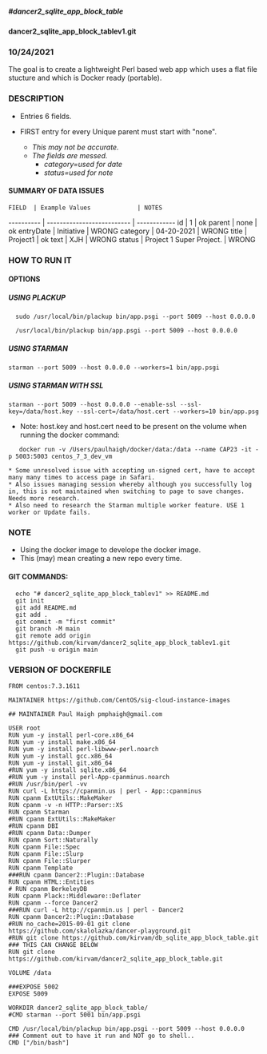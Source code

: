 #####  #dancer2_sqlite_app_block_table
#### dancer2_sqlite_app_block_tablev1.git

### 10/24/2021

The goal is to create a lightweight Perl based web app which uses a flat file stucture and which is Docker ready (portable).

### DESCRIPTION

* Entries 6 fields.
* FIRST entry for every Unique parent must start with "none". 

  * _This may not be accurate._  
  * _The fields are messed._  
    * _category=used for date_
    * _status=used for note_

#### SUMMARY OF DATA ISSUES
    FIELD  | Example Values             | NOTES
---------- | -------------------------- | ------------
        id | 1                          | ok
    parent | none                       | ok
 entryDate | Initiative                 | WRONG
  category | 04-20-2021                 | WRONG
     title | Project1                   | ok
      text | XJH                        | WRONG
    status | Project 1 Super Project.   | WRONG


### HOW TO RUN IT
 
#### OPTIONS

##### USING PLACKUP
```
  sudo /usr/local/bin/plackup bin/app.psgi --port 5009 --host 0.0.0.0

  /usr/local/bin/plackup bin/app.psgi --port 5009 --host 0.0.0.0
```

##### USING STARMAN
```
starman --port 5009 --host 0.0.0.0 --workers=1 bin/app.psgi
```

##### USING STARMAN WITH SSL
```
starman --port 5009 --host 0.0.0.0 --enable-ssl --ssl-key=/data/host.key --ssl-cert=/data/host.cert --workers=10 bin/app.psg
```
  * Note: host.key and host.cert need to be present on the volume when running the docker command:
```    
   docker run -v /Users/paulhaigh/docker/data:/data --name CAP23 -it -p 5003:5003 centos_7_3_dev_vm
```
    * Some unresolved issue with accepting un-signed cert, have to accept many many times to access page in Safari.
    * Also issues managing session whereby although you successfully log in, this is not maintained when switching to page to save changes.  Needs more research.
    * Also need to research the Starman multiple worker feature. USE 1 worker or Update fails.


### NOTE
* Using the docker image to develope the docker image.
* This (may) mean creating a new repo every time.

#### GIT COMMANDS:
```
  echo "# dancer2_sqlite_app_block_tablev1" >> README.md
  git init
  git add README.md
  git add .
  git commit -m "first commit"
  git branch -M main
  git remote add origin https://github.com/kirvam/dancer2_sqlite_app_block_tablev1.git
  git push -u origin main
```

### VERSION OF DOCKERFILE

```
FROM centos:7.3.1611

MAINTAINER https://github.com/CentOS/sig-cloud-instance-images

## MAINTAINER Paul Haigh pmphaigh@gmail.com

USER root
RUN yum -y install perl-core.x86_64
RUN yum -y install make.x86_64
RUN yum -y install perl-libwww-perl.noarch
RUN yum -y install gcc.x86_64
RUN yum -y install git.x86_64
#RUN yum -y install sqlite.x86_64
#RUN yum -y install perl-App-cpanminus.noarch
#RUN /usr/bin/perl -vv
RUN curl -L https://cpanmin.us | perl - App::cpanminus
RUN cpanm ExtUtils::MakeMaker
RUN cpanm -v -n HTTP::Parser::XS
RUN cpanm Starman
#RUN cpanm ExtUtils::MakeMaker
#RUN cpanm DBI
#RUN cpanm Data::Dumper
RUN cpanm Sort::Naturally
RUN cpanm File::Spec
RUN cpanm File::Slurp
RUN cpanm File::Slurper
RUN cpanm Template
###RUN cpanm Dancer2::Plugin::Database
RUN cpanm HTML::Entities
# RUN cpanm BerkeleyDB
RUN cpanm Plack::Middleware::Deflater
RUN cpanm --force Dancer2
###RUN curl -L http://cpanmin.us | perl - Dancer2
RUN cpanm Dancer2::Plugin::Database
#RUN no_cache=2015-09-01 git clone https://github.com/skalolazka/dancer-playground.git
#RUN git clone https://github.com/kirvam/db_sqlite_app_block_table.git
### THIS CAN CHANGE BELOW
RUN git clone https://github.com/kirvam/dancer2_sqlite_app_block_table.git

VOLUME /data

###EXPOSE 5002
EXPOSE 5009

WORKDIR dancer2_sqlite_app_block_table/
#CMD starman --port 5001 bin/app.psgi

CMD /usr/local/bin/plackup bin/app.psgi --port 5009 --host 0.0.0.0
### Comment out to have it run and NOT go to shell..
CMD ["/bin/bash"]
```

